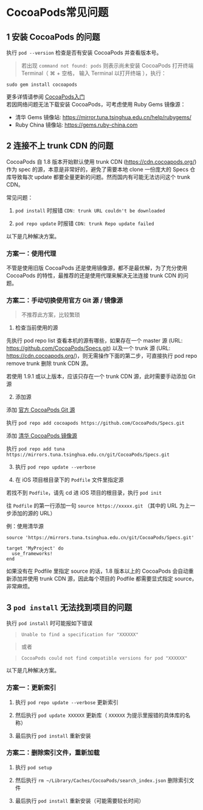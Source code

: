 # CocoaPods常见问题

## 1 安装 CocoaPods 的问题
执行 `pod --version` 检查是否有安装 CocoaPods 并查看版本号。
> 若出现 `command not found: pods` 则表示尚未安装 CocoaPods
打开终端 Terminal（ ⌘ + 空格， 输入 Terminal 以打开终端 ），执行：  
```
sudo gem install cocoapods
```

更多详情请参阅 [CocoaPods入门](https://guides.cocoapods.org/using/getting-started.html#getting-started)  
若因网络问题无法下载安装 CocoaPods，可考虑使用 Ruby Gems 镜像源：  
* 清华 Gems 镜像站: https://mirror.tuna.tsinghua.edu.cn/help/rubygems/
* Ruby China 镜像站: https://gems.ruby-china.com

## 2 连接不上 trunk CDN 的问题   
CocoaPods 自 1.8 版本开始默认使用 trunk CDN (https://cdn.cocoapods.org/) 作为 spec 的源，本意是非常好的，避免了需要本地 clone 一份庞大的 Specs 仓库导致每次 update 都要全量更新的问题。然而国内有可能无法访问这个 trunk CDN。

常见问题：

1. `pod install` 时报错 `CDN: trunk URL couldn't be downloaded`  

2. `pod repo update` 时报错 `CDN: trunk Repo update failed`  

以下是几种解决方案。  

### 方案一：使用代理
不管是使用旧版 CocoaPods 还是使用镜像源，都不是最优解，为了充分使用 CocoaPods 的特性，最推荐的还是使用代理来解决无法连接 trunk CDN 的问题。  

### 方案二：手动切换使用官方 Git 源 / 镜像源
> 不推荐此方案，比较繁琐
1. 检查当前使用的源

先执行 pod repo list 查看本机的源有哪些，如果存在一个 master 源 (URL: https://github.com/CocoaPods/Specs.git) 以及一个 trunk 源 (URL: https://cdn.cocoapods.org/)，则无需操作下面的第二步，可直接执行 pod repo remove trunk 删除 trunk CDN 源。

若使用 1.9.1 或以上版本，应该只存在一个 trunk CDN 源，此时需要手动添加 Git 源

2. 添加源

添加 [官方 CocoaPods Git 源](https://github.com/CocoaPods/Specs.git)

执行 `pod repo add cocoapods https://github.com/CocoaPods/Specs.git`

添加 [清华 CocoaPods 镜像源](https://mirror.tuna.tsinghua.edu.cn/help/CocoaPods/)

执行 `pod repo add tuna https://mirrors.tuna.tsinghua.edu.cn/git/CocoaPods/Specs.git`

3. 执行 `pod repo update --verbose`

4. 在 iOS 项目根目录下的 `Podfile` 文件里指定源

若找不到 `Podfile`，请先 cd 进 iOS 项目的根目录，执行 `pod init`

往 `Podfile` 的第一行添加一句 `source https://xxxxx.git` （其中的 URL 为上一步添加的源的 URL）

例：使用清华源
```
source 'https://mirrors.tuna.tsinghua.edu.cn/git/CocoaPods/Specs.git'

target 'MyProject' do
  use_frameworks!
end
```
如果没有在 Podfile 里指定 source 的话，1.8 版本以上的 CocoaPods 会自动重新添加并使用 trunk CDN 源，因此每个项目的 Podfile 都需要显式指定 source，非常麻烦。

## 3 `pod install` 无法找到项目的问题

执行 `pod install` 时可能报如下错误

> `Unable to find a specification for "XXXXXX"`

> 或者

> `CocoaPods could not find compatible versions for pod "XXXXXX"`

以下是几种解决方案。

### 方案一：更新索引
1. 执行 `pod repo update --verbose` 更新索引

2. 然后执行 `pod update XXXXXX` 更新库（ `XXXXXX` 为提示里报错的具体库的名称）

3. 最后执行 `pod install` 重新安装

### 方案二：删除索引文件，重新加载
1. 执行 `pod setup`

2. 然后执行 `rm ~/Library/Caches/CocoaPods/search_index.json` 删除索引文件

3. 最后执行 `pod install` 重新安装（可能需要较长时间）